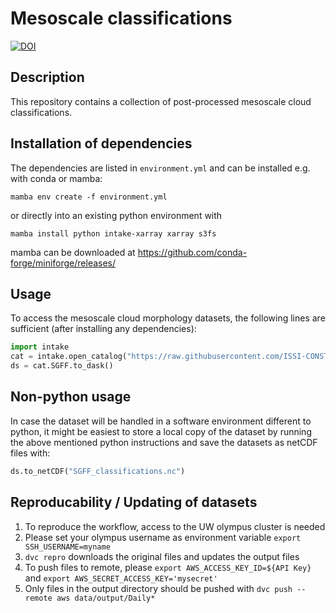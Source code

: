 # Mesoscale classifications
[![DOI](https://zenodo.org/badge/DOI/10.5281/zenodo.10641821.svg)](https://doi.org/10.5281/zenodo.10641821)

## Description

This repository contains a collection of post-processed mesoscale cloud classifications.

## Installation of dependencies
The dependencies are listed in `environment.yml` and can be installed e.g. with conda or mamba:
```
mamba env create -f environment.yml
```
or directly into an existing python environment with
```
mamba install python intake-xarray xarray s3fs
```
mamba can be downloaded at https://github.com/conda-forge/miniforge/releases/

## Usage

To access the mesoscale cloud morphology datasets, the following lines are sufficient (after installing any dependencies):

```python
import intake
cat = intake.open_catalog("https://raw.githubusercontent.com/ISSI-CONSTRAIN/meso-morphs/main/catalog/catalog.yaml")
ds = cat.SGFF.to_dask()
```

## Non-python usage
In case the dataset will be handled in a software environment different to python, it might be easiest to store a local copy of the dataset by running the above mentioned python instructions and save the datasets as netCDF files with:

```python
ds.to_netCDF("SGFF_classifications.nc")
```

## Reproducability / Updating of datasets

1. To reproduce the workflow, access to the UW olympus cluster is needed
2. Please set your olympus username as environment variable `export SSH_USERNAME=myname`
3. `dvc repro` downloads the original files and updates the output files
4. To push files to remote, please `export AWS_ACCESS_KEY_ID=${API Key}` and `export AWS_SECRET_ACCESS_KEY='mysecret'`
5. Only files in the output directory should be pushed with `dvc push --remote aws data/output/Daily*`
